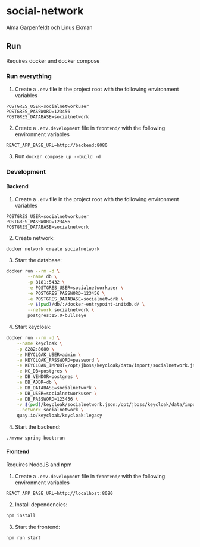 # social-network
Alma Garpenfeldt och Linus Ekman

## Run
Requires docker and docker compose

### Run everything
1. Create a `.env` file in the project root with the following environment variables
```
POSTGRES_USER=socialnetworkuser
POSTGRES_PASSWORD=123456
POSTGRES_DATABASE=socialnetwork
```

2. Create a `.env.development` file in `frontend/` with the following environment variables
```
REACT_APP_BASE_URL=http://backend:8080
```

3. Run `docker compose up --build -d`

### Development

#### Backend

1. Create a `.env` file in the project root with the following environment variables
```
POSTGRES_USER=socialnetworkuser
POSTGRES_PASSWORD=123456
POSTGRES_DATABASE=socialnetwork
```

2. Create network:
```
docker network create socialnetwork
```

3. Start the database:
```sh
docker run --rm -d \
        --name db \
        -p 8181:5432 \
        -e POSTGRES_USER=socialnetworkuser \
        -e POSTGRES_PASSWORD=123456 \
        -e POSTGRES_DATABASE=socialnetwork \
        -v $(pwd)/db/:/docker-entrypoint-initdb.d/ \
        --network socialnetwork \
        postgres:15.0-bullseye
```

4. Start keycloak:
```sh
docker run --rm -d \
    --name keycloak \
    -p 8282:8080 \
    -e KEYCLOAK_USER=admin \
    -e KEYCLOAK_PASSWORD=password \
    -e KEYCLOAK_IMPORT=/opt/jboss/keycloak/data/import/socialnetwork.json \
    -e KC_DB=postgres \
    -e DB_VENDOR=postgres \
    -e DB_ADDR=db \
    -e DB_DATABASE=socialnetwork \
    -e DB_USER=socialnetworkuser \
    -e DB_PASSWORD=123456 \
    -v $(pwd)/keycloak/socialnetwork.json:/opt/jboss/keycloak/data/import/socialnetwork.json \
    --network socialnetwork \
    quay.io/keycloak/keycloak:legacy
```

4. Start the backend:
```sh
./mvnw spring-boot:run
```


#### Frontend
Requires NodeJS and npm

1. Create a `.env.development` file in `frontend/` with the following environment variables
```
REACT_APP_BASE_URL=http://localhost:8080
```

2. Install dependencies:
```sh
npm install
```

3. Start the frontend:
```sh
npm run start
```
